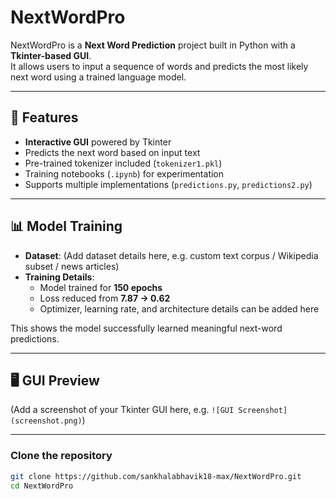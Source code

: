 # NextWordPro

NextWordPro is a **Next Word Prediction** project built in Python with a **Tkinter-based GUI**.  
It allows users to input a sequence of words and predicts the most likely next word using a trained language model.

---

## 🚀 Features
- **Interactive GUI** powered by Tkinter  
- Predicts the next word based on input text  
- Pre-trained tokenizer included (`tokenizer1.pkl`)  
- Training notebooks (`.ipynb`) for experimentation  
- Supports multiple implementations (`predictions.py`, `predictions2.py`)  

---

## 📊 Model Training
- **Dataset**: (Add dataset details here, e.g. custom text corpus / Wikipedia subset / news articles)  
- **Training Details**:  
  - Model trained for **150 epochs**  
  - Loss reduced from **7.87 → 0.62**  
  - Optimizer, learning rate, and architecture details can be added here  

This shows the model successfully learned meaningful next-word predictions.

---

## 🖥️ GUI Preview
(Add a screenshot of your Tkinter GUI here, e.g. `![GUI Screenshot](screenshot.png)`)

---

### Clone the repository
```bash
git clone https://github.com/sankhalabhavik18-max/NextWordPro.git
cd NextWordPro
